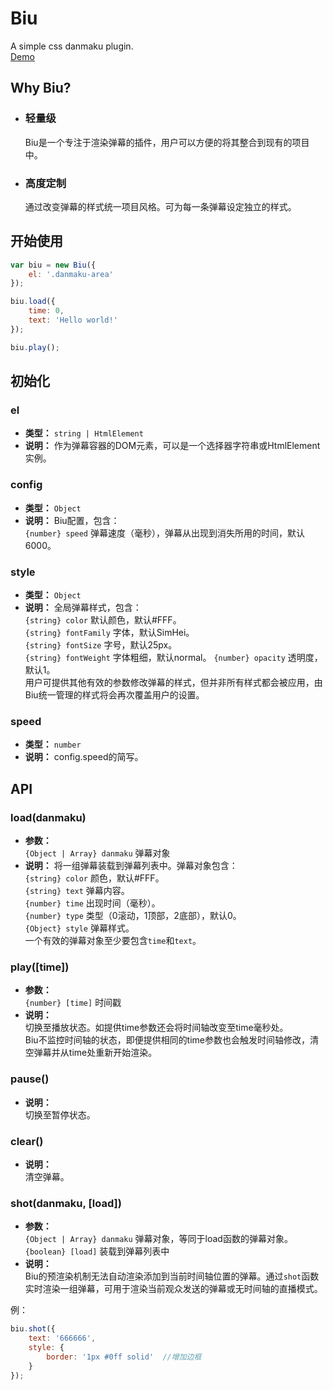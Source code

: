 # Biu
A simple css danmaku plugin.  
[Demo](https://sdjdd.github.io/Biu/demo/index.html)

## Why Biu?
- ### 轻量级
  Biu是一个专注于渲染弹幕的插件，用户可以方便的将其整合到现有的项目中。
- ### 高度定制
  通过改变弹幕的样式统一项目风格。可为每一条弹幕设定独立的样式。


## 开始使用
```js
var biu = new Biu({
    el: '.danmaku-area'
});

biu.load({
    time: 0,
    text: 'Hello world!'
});

biu.play();
```

## 初始化
### el
- **类型：** `string | HtmlElement`
- **说明：** 作为弹幕容器的DOM元素，可以是一个选择器字符串或HtmlElement实例。

### config
- **类型：** `Object`
- **说明：** Biu配置，包含：  
`{number} speed` 弹幕速度（毫秒），弹幕从出现到消失所用的时间，默认6000。

### style
- **类型：** `Object`
- **说明：** 全局弹幕样式，包含：  
`{string} color` 默认颜色，默认#FFF。  
`{string} fontFamily` 字体，默认SimHei。  
`{string} fontSize` 字号，默认25px。  
`{string} fontWeight` 字体粗细，默认normal。
`{number} opacity` 透明度，默认1。  
用户可提供其他有效的参数修改弹幕的样式，但并非所有样式都会被应用，由Biu统一管理的样式将会再次覆盖用户的设置。

### speed
- **类型：** `number`
- **说明：** config.speed的简写。

## API
### load(danmaku)
- **参数：**  
`{Object | Array} danmaku` 弹幕对象
- **说明：**
将一组弹幕装载到弹幕列表中。弹幕对象包含：  
`{string} color` 颜色，默认#FFF。  
`{string} text` 弹幕内容。  
`{number} time` 出现时间（毫秒）。  
`{number} type` 类型（0滚动，1顶部，2底部），默认0。  
`{Object} style` 弹幕样式。  
一个有效的弹幕对象至少要包含`time`和`text`。

### play([time])
- **参数：**  
`{number} [time]` 时间戳
- **说明：**  
切换至播放状态。如提供time参数还会将时间轴改变至time毫秒处。  
Biu不监控时间轴的状态，即便提供相同的time参数也会触发时间轴修改，清空弹幕并从time处重新开始渲染。

### pause()
- **说明：**  
切换至暂停状态。

### clear()
- **说明：**  
清空弹幕。

### shot(danmaku, [load])
- **参数：**  
`{Object | Array} danmaku` 弹幕对象，等同于load函数的弹幕对象。  
`{boolean} [load]` 装载到弹幕列表中
- **说明：**  
Biu的预渲染机制无法自动渲染添加到当前时间轴位置的弹幕。通过`shot`函数实时渲染一组弹幕，可用于渲染当前观众发送的弹幕或无时间轴的直播模式。  

例：
```js
biu.shot({
    text: '666666',
    style: {
        border: '1px #0ff solid'  //增加边框
    }
});
```
























